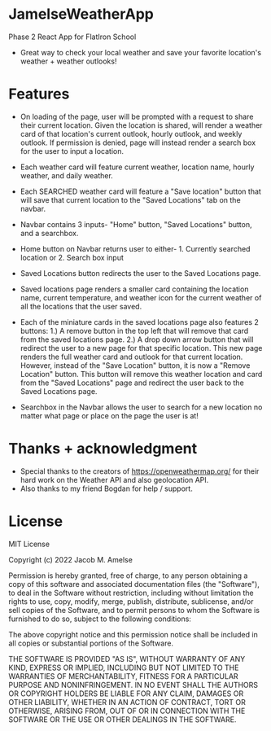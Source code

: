 # JamelseWeatherApp
Phase 2 React App for FlatIron School
 
 - Great way to check your local weather and save your favorite location's weather + weather outlooks!

 # Features
 
 - On loading of the page, user will be prompted with a request to share their current location. Given the location is shared, will render a weather card of that location's current outlook, hourly outlook, and weekly outlook. If permission is denied, page will instead render a search box for the user to input a location.

 - Each weather card will feature current weather, location name, hourly weather, and daily weather.

 - Each SEARCHED weather card will feature a "Save location" button that will save that current location to the "Saved Locations" tab on the navbar.

 - Navbar contains 3 inputs- "Home" button, "Saved Locations" button, and a searchbox.

 - Home button on Navbar returns user to either- 1. Currently searched location or 2. Search box input

 - Saved Locations button redirects the user to the Saved Locations page. 

 - Saved locations page renders a smaller card containing the location name, current temperature, and weather icon for the current weather of all the locations that the user saved. 

 - Each of the miniature cards in the saved locations page also features 2 buttons: 1.) A remove button in the top left that will remove that card from the saved locations page. 2.) A drop down arrow button that will redirect the user to a new page for that specific location. This new page renders the full weather card and outlook for that current location. However, instead of the "Save Location" button, it is now a "Remove Location" button. This button will remove this weather location and card from the "Saved Locations" page and redirect the user back to the Saved Locations page.

 - Searchbox in the Navbar allows the user to search for a new location no matter what page or place on the page the user is at!

 # Thanks + acknowledgment
 - Special thanks to the creators of https://openweathermap.org/ for their hard work on the Weather API and also geolocation API.
 - Also thanks to my friend Bogdan for help / support.

 # License 
MIT License

Copyright (c) 2022 Jacob M. Amelse

Permission is hereby granted, free of charge, to any person obtaining a copy
of this software and associated documentation files (the "Software"), to deal
in the Software without restriction, including without limitation the rights
to use, copy, modify, merge, publish, distribute, sublicense, and/or sell
copies of the Software, and to permit persons to whom the Software is
furnished to do so, subject to the following conditions:

The above copyright notice and this permission notice shall be included in all
copies or substantial portions of the Software.

THE SOFTWARE IS PROVIDED "AS IS", WITHOUT WARRANTY OF ANY KIND, EXPRESS OR
IMPLIED, INCLUDING BUT NOT LIMITED TO THE WARRANTIES OF MERCHANTABILITY,
FITNESS FOR A PARTICULAR PURPOSE AND NONINFRINGEMENT. IN NO EVENT SHALL THE
AUTHORS OR COPYRIGHT HOLDERS BE LIABLE FOR ANY CLAIM, DAMAGES OR OTHER
LIABILITY, WHETHER IN AN ACTION OF CONTRACT, TORT OR OTHERWISE, ARISING FROM,
OUT OF OR IN CONNECTION WITH THE SOFTWARE OR THE USE OR OTHER DEALINGS IN THE
SOFTWARE.